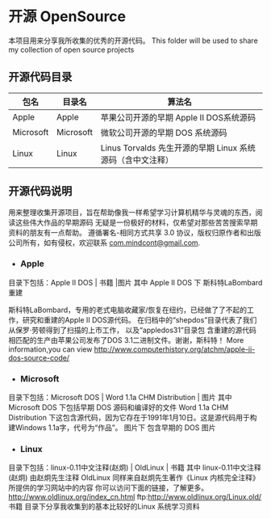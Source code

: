 #  开源 OpenSource
本项目用来分享我所收集的优秀的开源代码。
This folder will be used to share my collection of open source projects

## 开源代码目录
包名 | 目录名 | 算法名 |
-----| ------ |--------|
Apple | Apple |苹果公司开源的早期 Apple II DOS系统源码
Microsoft | Microsoft |微软公司开源的早期 DOS 系统源码 
Linux | Linux | Linus Torvalds 先生开源的早期 Linux 系统源码（含中文注释）

## 开源代码说明
用来整理收集开源项目，旨在帮助像我一样希望学习计算机精华与灵魂的东西，阅读这些伟大作品的早期源码
无疑是一份极好的材料，仅希望对那些苦苦搜索早期资料的朋友有一点帮助。
遵循署名-相同方式共享 3.0 协议，版权归原作者和出版公司所有，如有侵权，欢迎联系 com.mindcont@gmail.com.

* ### Apple
目录下包括：Apple II DOS | 书籍 |图片
其中 Apple II DOS 下 斯科特LaBombard 重建

斯科特LaBombard，专用的老式电脑收藏家/恢复在纽约，已经做了了不起的工作，研究和重建的Apple II DOS源代码。
在归档中的“shepdos”目录代表了我们从保罗·劳顿得到了扫描的上市工作，
以及“appledos31”目录包 ​​含重建的源代码相匹配的生产由苹果公司发布了DOS 3.1二进制文件。谢谢，斯科特！
More information,you can view http://www.computerhistory.org/atchm/apple-ii-dos-source-code/

* ### Microsoft
目录下包括：Microsoft DOS | Word 1.1a CHM Distribution | 图片
其中 Microsoft DOS 下包括早期 DOS 源码和编译好的文件
Word 1.1a CHM Distribution 下这包含源代码，因为它存在于1991年1月10日。这是源代码用于构建Windows 1.1a字，代号为“作品”。
图片下 包含早期的 DOS 图片

* ### Linux
目录下包括：linux-0.11中文注释(赵炯) | OldLinux | 书籍
其中 
linux-0.11中文注释(赵炯) 由赵炯先生注释
OldLinux 同样来自赵炯先生著作《Linux 内核完全注释》所提供的学习网站中的内容
你可以访问下面的链接，了解更多。
http://www.oldlinux.org/index_cn.html
ftp:http://www.oldlinux.org/Linux.old/
书籍 目录下分享我收集到的基本比较好的Linux 系统学习资料
